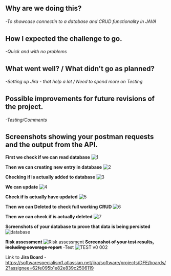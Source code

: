 ## Why are we doing this?
  ###### -To showcase connectin to a database and CRUD functionality in JAVA
## How I expected the challenge to go.
  ###### -Quick and with no problems
## What went well? / What didn't go as planned?
  ###### -Setting up Jira - that help a lot / Need to spend more on Testing
## Possible improvements for future revisions of the project.
 ###### -Testing/Comments
## Screenshots showing your postman requests and the output from the API.

**First we check if we can read database**
![1](https://user-images.githubusercontent.com/20727668/190642595-e8e3be3b-3f4b-4116-930e-ff35d19facb9.png)

**Then we can creating new entry in database**
![2](https://user-images.githubusercontent.com/20727668/190642623-5e75af9c-dc84-4186-9cd5-f051db32969b.png)

**Checking if is actually added to database**
![3](https://user-images.githubusercontent.com/20727668/190642649-f2bef8a6-b4d6-48e6-854f-96bc8336a285.png)

**We can update**
![4](https://user-images.githubusercontent.com/20727668/190642660-1b6ca182-bb76-463a-a76a-7bc144701592.png)

**Check if is actually have updated**
![5](https://user-images.githubusercontent.com/20727668/190642674-03fc8215-2968-491a-8679-9e7d2b8bf2ba.png)

**Then we can Deleted to check full working CRUD**
![6](https://user-images.githubusercontent.com/20727668/190642695-101c8627-a0b5-4473-9018-6f270ff6abe1.png)

**Then we can check if is actually deleted**
![7](https://user-images.githubusercontent.com/20727668/190642703-4fd09ffc-6833-42de-987b-9aa2576445e7.png)

**Screenshots of your database to prove that data is being persisted**
![database](https://user-images.githubusercontent.com/20727668/190642476-90de01d7-085b-4638-9c07-7a9de2dbcb7c.png)

**Risk assessment**
![Risk assessment](https://user-images.githubusercontent.com/20727668/190627561-c0561241-b4d4-4a7b-8584-4aec946bfd22.png)
~~**Screenshot of your test results, including coverage report**~~ -Test
![TEST v0 002](https://user-images.githubusercontent.com/20727668/190650015-5e654828-dc75-433a-9f52-b64f48df588f.png)



Link to **Jira Board** - https://softwarespecialism1.atlassian.net/jira/software/projects/DFE/boards/2?assignee=62fe095b1e82e839c2506119
